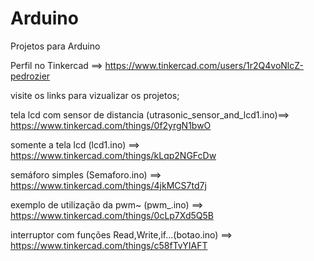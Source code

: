 # Arduino
Projetos para Arduino

Perfil no Tinkercad ==> https://www.tinkercad.com/users/1r2Q4voNlcZ-pedrozier

visite os links para vizualizar os projetos;

tela lcd com sensor de distancia (utrasonic_sensor_and_lcd1.ino)==>  https://www.tinkercad.com/things/0f2yrgN1bwO 

somente a tela lcd (lcd1.ino) ==>  https://www.tinkercad.com/things/kLqp2NGFcDw 

semáforo simples (Semaforo.ino) ==> https://www.tinkercad.com/things/4jkMCS7td7j 

exemplo de utilização da pwm~ (pwm_.ino) ==>  https://www.tinkercad.com/things/0cLp7Xd5Q5B 

interruptor com funções Read,Write,if...(botao.ino) ==>  https://www.tinkercad.com/things/c58fTvYIAFT 
